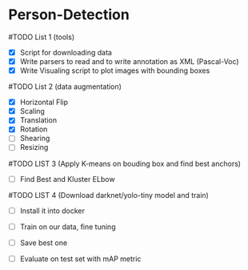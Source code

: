 # Person-Detection
#TODO List 1 (tools)
- [X] Script for downloading data
- [X] Write parsers to read and to  write annotation as XML  (Pascal-Voc)
- [X] Write Visualing script to plot  images with bounding boxes

#TODO List 2 (data augmentation)
- [X] Horizontal Flip
- [X] Scaling
- [X] Translation
- [X] Rotation
- [ ] Shearing
- [ ] Resizing

#TODO LIST 3 (Apply K-means on bouding box and find best anchors)
- [ ] Find Best and Kluster ELbow

#TODO LIST 4 (Download darknet/yolo-tiny model and train)
- [ ] Install it into docker
- [ ] Train on our data, fine tuning
- [ ] Save best one
- [ ] Evaluate on test set with mAP metric
 

